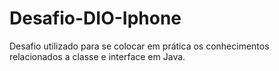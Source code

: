 # Desafio-DIO-Iphone

Desafio utilizado para se colocar em prática os conhecimentos relacionados a classe e interface em Java.
